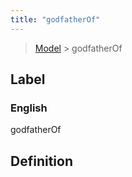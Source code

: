 ```yaml
---
title: "godfatherOf"
---
```


> [Model](./../) > godfatherOf

## Label

### English
godfatherOf


## Definition



    
